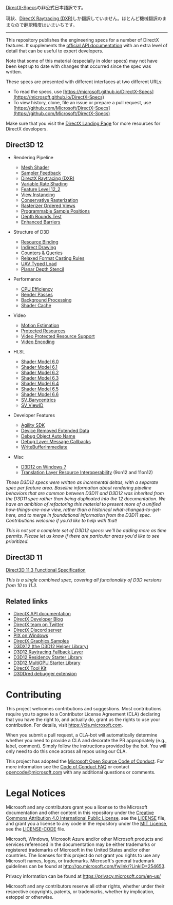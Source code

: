 [DirectX-Specs](https://github.com/microsoft/DirectX-Specs)の非公式日本語訳です。

現状、[DirectX Raytracing (DXR)](d3d/Raytracing.md)しか翻訳していません。ほとんど機械翻訳のままなので翻訳精度はいまいちです。

---

This repository publishes the engineering specs for a number of DirectX features.
It supplements the [official API documentation](https://docs.microsoft.com/en-us/windows/desktop/directx)
with an extra level of detail that can be useful to expert developers.

Note that some of this material (especially in older specs) may not have been kept up to
date with changes that occurred since the spec was written.

These specs are presented with different interfaces at two different URLs:

- To read the specs, use [https://microsoft.github.io/DirectX-Specs](https://microsoft.github.io/DirectX-Specs)
- To view history, clone, file an issue or prepare a pull request, use [https://github.com/Microsoft/DirectX-Specs](https://github.com/Microsoft/DirectX-Specs)

Make sure that you visit the [DirectX Landing Page](https://devblogs.microsoft.com/directx/landing-page/) for more resources for DirectX developers.

## Direct3D 12

- Rendering Pipeline

  - [Mesh Shader](d3d/MeshShader.md)
  - [Sampler Feedback](d3d/SamplerFeedback.md)
  - [DirectX Raytracing (DXR)](d3d/Raytracing.md)
  - [Variable Rate Shading](d3d/VariableRateShading.md)
  - [Feature Level 12_2](d3d/D3D12_FeatureLevel12_2.md)
  - [View Instancing](d3d/ViewInstancing.md)
  - [Conservative Rasterization](d3d/ConservativeRasterization.md)
  - [Rasterizer Ordered Views](d3d/RasterOrderViews.md)
  - [Programmable Sample Positions](d3d/ProgrammableSamplePositions.md)
  - [Depth Bounds Test](d3d/DepthBoundsTest.md)
  - [Enhanced Barriers](d3d/D3D12EnhancedBarriers.md)

- Structure of D3D

  - [Resource Binding](d3d/ResourceBinding.md)
  - [Indirect Drawing](d3d/IndirectDrawing.md)
  - [Counters & Queries](d3d/CountersAndQueries.md)
  - [Relaxed Format Casting Rules](d3d/RelaxedCasting.md)
  - [UAV Typed Load](d3d/UAVTypedLoad.md)
  - [Planar Depth Stencil](d3d/PlanarDepthStencilDDISpec.md)

- Performance

  - [CPU Efficiency](d3d/CPUEfficiency.md)
  - [Render Passes](d3d/RenderPasses.md)
  - [Background Processing](d3d/BackgroundProcessing.md)
  - [Shader Cache](d3d/ShaderCache.md)

- Video

  - [Motion Estimation](d3d/D3D12_Video_Motion_Estimation.md)
  - [Protected Resources](d3d/ProtectedResources.md)
  - [Video Protected Resource Support](d3d/D3D12_Video_ProtectedResourceSupport.md)
  - [Video Encoding](d3d/D3D12VideoEncoding.md)

- HLSL

  - [Shader Model 6.0](https://github.com/microsoft/DirectXShaderCompiler/wiki/Shader-Model-6.0)
  - [Shader Model 6.1](https://github.com/microsoft/DirectXShaderCompiler/wiki/Shader-Model-6.1)
  - [Shader Model 6.2](https://github.com/microsoft/DirectXShaderCompiler/wiki/Shader-Model-6.2)
  - [Shader Model 6.3](https://github.com/microsoft/DirectXShaderCompiler/wiki/Shader-Model-6.3)
  - [Shader Model 6.4](https://github.com/microsoft/DirectXShaderCompiler/wiki/Shader-Model-6.4)
  - [Shader Model 6.5](d3d/HLSL_ShaderModel6_5.md)
  - [Shader Model 6.6](d3d/HLSL_ShaderModel6_6.md)
  - [SV_Barycentrics](https://github.com/microsoft/DirectXShaderCompiler/wiki/SV_Barycentrics)
  - [SV_ViewID](https://github.com/microsoft/DirectXShaderCompiler/wiki/SV_ViewID)

- Developer Features

  - [Agility SDK](d3d/D3D12Redistributable.md)
  - [Device Removed Extended Data](d3d/DeviceRemovedExtendedData.md)
  - [Debug Object Auto Name](d3d/DebugObjectAutoName.md)
  - [Debug Layer Message Callbacks](d3d/MessageCallback.md)
  - [WriteBufferImmediate](d3d/D3D12WriteBufferImmediate.md)

- Misc
  - [D3D12 on Windows 7](d3d/D3D12onWin7.md)
  - [Translation Layer Resource Interoperability](d3d/TranslationLayerResourceInterop.md) (9on12 and 11on12)

_These D3D12 specs were written as incremental deltas, with a separate spec per feature area.
Baseline information about rendering pipeline behaviors that are common between D3D11 and D3D12
was inherited from the D3D11 spec rather than being duplicated into the 12 documentation.
We have an ambition of refactoring this material to present more of a unified how-things-are-now
view, rather than a historical what-changed-to-get-here, and to merge in foundational
information from the D3D11 spec. Contributions welcome if you'd like to help with that!_

_This is not yet a complete set of D3D12 specs: we'll be adding more as time permits.
Please let us know if there are particular areas you'd like to see prioritized._

## Direct3D 11

[Direct3D 11.3 Functional Specification](d3d/archive/D3D11_3_FunctionalSpec.htm)

_This is a single combined spec, covering all functionality of D3D versions from 10 to 11.3._

## Related links

- [DirectX API documentation ](https://docs.microsoft.com/en-us/windows/desktop/directx)
- [DirectX Developer Blog](https://devblogs.microsoft.com/directx)
- [DirectX team on Twitter](https://twitter.com/DirectX12)
- [DirectX Discord server](https://discord.gg/directx)
- [PIX on Windows](https://devblogs.microsoft.com/pix/documentation)
- [DirectX Graphics Samples](https://github.com/Microsoft/DirectX-Graphics-Samples)
- [D3DX12 (the D3D12 Helper Library)](https://github.com/Microsoft/DirectX-Graphics-Samples/tree/master/Libraries/D3DX12)
- [D3D12 Raytracing Fallback Layer](https://github.com/Microsoft/DirectX-Graphics-Samples/tree/master/Libraries/D3D12RaytracingFallback)
- [D3D12 Residency Starter Library](https://github.com/Microsoft/DirectX-Graphics-Samples/tree/master/Libraries/D3DX12Residency)
- [D3D12 MultiGPU Starter Library](https://github.com/Microsoft/DirectX-Graphics-Samples/tree/master/Libraries/D3DX12AffinityLayer)
- [DirectX Tool Kit](https://github.com/Microsoft/DirectXTK12)
- [D3DDred debugger extension](https://github.com/Microsoft/DirectX-Debugging-Tools)

# Contributing

This project welcomes contributions and suggestions. Most contributions require you to agree to a
Contributor License Agreement (CLA) declaring that you have the right to, and actually do, grant us
the rights to use your contribution. For details, visit https://cla.microsoft.com.

When you submit a pull request, a CLA-bot will automatically determine whether you need to provide
a CLA and decorate the PR appropriately (e.g., label, comment). Simply follow the instructions
provided by the bot. You will only need to do this once across all repos using our CLA.

This project has adopted the [Microsoft Open Source Code of Conduct](https://opensource.microsoft.com/codeofconduct/).
For more information see the [Code of Conduct FAQ](https://opensource.microsoft.com/codeofconduct/faq/) or
contact [opencode@microsoft.com](mailto:opencode@microsoft.com) with any additional questions or comments.

# Legal Notices

Microsoft and any contributors grant you a license to the Microsoft documentation and other content
in this repository under the [Creative Commons Attribution 4.0 International Public License](https://creativecommons.org/licenses/by/4.0/legalcode),
see the [LICENSE](LICENSE) file, and grant you a license to any code in the repository under the [MIT License](https://opensource.org/licenses/MIT), see the
[LICENSE-CODE](LICENSE-CODE) file.

Microsoft, Windows, Microsoft Azure and/or other Microsoft products and services referenced in the documentation
may be either trademarks or registered trademarks of Microsoft in the United States and/or other countries.
The licenses for this project do not grant you rights to use any Microsoft names, logos, or trademarks.
Microsoft's general trademark guidelines can be found at http://go.microsoft.com/fwlink/?LinkID=254653.

Privacy information can be found at https://privacy.microsoft.com/en-us/

Microsoft and any contributors reserve all other rights, whether under their respective copyrights, patents,
or trademarks, whether by implication, estoppel or otherwise.
